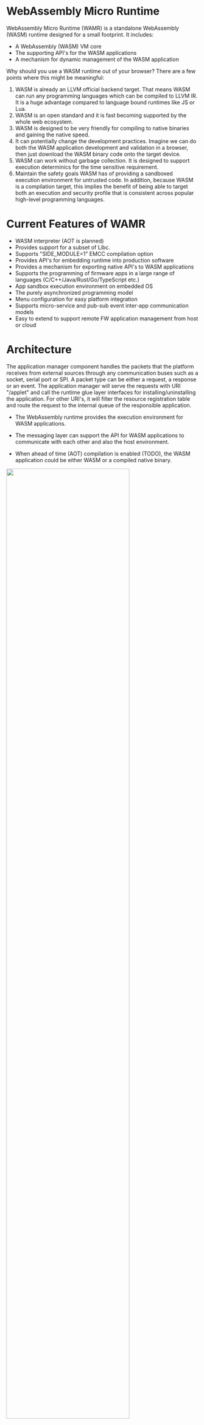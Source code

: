 WebAssembly Micro Runtime
=========================
WebAssembly Micro Runtime (WAMR) is a standalone WebAssembly (WASM) runtime designed for a small footprint. It includes:
- A WebAssembly (WASM) VM core
- The supporting API's for the WASM applications
- A mechanism for dynamic management of the WASM application

Why should you use a WASM runtime out of your browser? There are a few points where this might be meaningful:
1.  WASM is already an LLVM official backend target. That means WASM can run any programming languages which can be compiled to LLVM IR. It is a huge advantage compared to language bound runtimes like JS or Lua. 
2.  WASM is an open standard and it is fast becoming supported by the whole web ecosystem.
3.  WASM is designed to be very friendly for compiling to native binaries and gaining the native speed. 
4.  It can potentially change the development practices. Imagine we can do both the WASM application development and validation in a browser, then just download the WASM binary code onto the target device.
5.  WASM can work without garbage collection. It is designed to support execution determinics for the time sensitive requirement.
6.  Maintain the safety goals WASM has of providing a sandboxed execution environment for untrusted code. In addition, because WASM is a compilation target, this implies the benefit of being able to target both an execution and security profile that is consistent across popular high-level programming languages.



Current Features of WAMR
=========================
- WASM interpreter (AOT is planned)
- Provides support for a subset of Libc.
- Supports "SIDE_MODULE=1" EMCC compilation option
- Provides API's for embedding runtime into production software
- Provides a mechanism for exporting native API's to WASM applications
- Supports the programming of firmware apps in a large range of languages (C/C++/Java/Rust/Go/TypeScript etc.)
- App sandbox execution environment on embedded OS
- The purely asynchronized programming model
- Menu configuration for easy platform integration
- Supports micro-service and pub-sub event inter-app communication models
- Easy to extend to support remote FW application management from host or cloud

Architecture
=========================
The application manager component handles the packets that the platform receives from external sources through any communication buses such as a socket, serial port or SPI. A packet type can be either a request, a response or an event. The application manager will serve the requests with URI "/applet" and call the runtime glue layer interfaces for installing/uninstalling the application. For other URI's, it will filter the resource registration table and route the request to the internal queue of the responsible application.

- The WebAssembly runtime provides the execution environment for WASM applications.

- The messaging layer can support the API for WASM applications to communicate with each other and also the host environment.

- When ahead of time (AOT) compilation is enabled (TODO), the WASM application could be either WASM or a compiled native binary.

<img src="./doc/pics/architecture.PNG" width="80%" height="80%">



Build WAMR Core
=========================
Please follow the instructions below to build the WAMR core on different platforms.

Linux
-------------------------
First of all please install library dependencies of lib gcc.
Use installation commands below for Ubuntu Linux:
``` Bash
sudo apt install lib32gcc-5-dev
sudo apt-get install g++-multilib
```
After installing dependencies, build the source code:
``` Bash
cd core/iwasm/products/linux/
mkdir build
cd build
cmake ..
make
```
Zephyr
-------------------------
You need to download the Zephyr source code first and embed WAMR into it.
``` Bash
git clone https://github.com/zephyrproject-rtos/zephyr.git
cd zephyr/samples/
cp -a <iwasm_dir>/products/zephyr/simple .
cd simple
ln -s <iwam_dir> iwasm
ln -s <shared_lib_dir> shared-lib
mkdir build && cd build
source ../../../zephyr-env.sh
cmake -GNinja -DBOARD=qemu_x86 ..
ninja
```
AliOS-Things
-------------------------
1. a developerkit board id needed for testing
2. download the AliOS-Things code
   ``` Bash
   git clone https://github.com/alibaba/AliOS-Things.git
   ```
3. copy <iwasm_root_dir>/products/alios-things directory to AliOS-Things/middleware, and rename it as iwasm
   ``` Bash
   cp -a <iwasm_root_dir>/products/alios-things middleware/iwasm
   ```
4. create a link to <iwasm_root_dir> in middleware/iwasm/ and rename it to iwasm
   ``` Bash
   ln -s <iwasm_root_dir> middleware/iwasm/iwasm
   ```
5. create a link to <shared-lib_root_dir> in middleware/iwasm/ and rename it to shared-lib
   ``` Bash
   ln -s <shared-lib_root_dir> middle/iwasm/shared-lib
   ```
6. modify file app/example/helloworld/helloworld.c, patch as:
   ``` C
   #include <stdbool.h>
   #include <aos/kernel.h>
   extern bool iwasm_init();
   int application_start(int argc, char *argv[])
   {
        int count = 0;
        iwasm_init();
       ...
   }
   ```
7. modify file app/example/helloworld/aos.mk
   ``` C
      $(NAME)_COMPONENTS := osal_aos iwasm
   ```
8. build source code
   ``` Bash
   aos make helloworld@developerkit -c config
   aos make
   ```
9. download the binary to developerkit board, check the output from serial port

Build WASM app
=========================
You can write a simple ```test.c``` as the first sample.

```C
#include <stdio.h>
#include <stdlib.h>

int main(int argc, char **argv)
{
    char *buf;

    printf("Hello world!\n");

    buf = malloc(1024);
    if (!buf) {
        printf("malloc buf failed\n");
        return -1;
    }

    printf("buf ptr: %p\n", buf);

    sprintf(buf, "%s", "1234\n");
    printf("buf: %s", buf);

    free(buf);
    return 0;
}
```

There are two methods to build a WASM binary. One is using Emscripten tool, another is using clang compiler.

##  Use Emscripten tool

A method to build a WASM binary is to use Emscripten tool ```emcc```.
Assuming you are using Linux, you may install emcc from Emscripten EMSDK following the steps below:

```
git clone https://github.com/emscripten-core/emsdk.git
emsdk install latest
emsdk activate latest
```
source ```./emsdk_env.sh```.
The Emscripten website provides other installation methods beyond Linux.

Use the emcc command below to build the WASM C source code into the WASM binary.
``` Bash
emcc -g -O3 *.c -s WASM=1 -s SIDE_MODULE=1 -s ASSERTIONS=1 -s STACK_OVERFLOW_CHECK=2 \
                -s TOTAL_MEMORY=65536 -s TOTAL_STACK=4096 -o test.wasm
```
You will get ```test.wasm``` which is the WASM app binary.

## Use clang compiler

Another method to build a WASM binary is to use clang compiler```clang-8```.

Add source to your system source list from llvm website, for ubuntu16.04, add following lines to /etc/apt/sources.list:

```Bash
deb http://apt.llvm.org/xenial/ llvm-toolchain-xenial main
deb-src http://apt.llvm.org/xenial/ llvm-toolchain-xenial main # 7
deb http://apt.llvm.org/xenial/ llvm-toolchain-xenial-7 main
deb-src http://apt.llvm.org/xenial/ llvm-toolchain-xenial-7 main # 8
deb http://apt.llvm.org/xenial/ llvm-toolchain-xenial-8 main
deb-src http://apt.llvm.org/xenial/ llvm-toolchain-xenial-8 main
```

Download and install clang-8 tool-chain using following commands:

```Bash
wget -O - https://apt.llvm.org/llvm-snapshot.gpg.key | sudo apt-key add -
sudo apt-get update
sudo apt-get install llvm-8 lld-8 clang-8
```

Create a soft link under /usr/bin:

```Bash
cd /usr/bin
sudo ln -s wasm-ld-8 wasm-ld
```

Use the clang-8 command below to build the WASM C source code into the WASM binary.

```Bash
clang-8 --target=wasm32 -O3 -Wl,--initial-memory=131072,--allow-undefined,--export=main,
--no-threads,--strip-all,--no-entry -nostdlib -o test.wasm test.c
```

You will get ```test.wasm``` which is the WASM app binary.

Run WASM app
========================

Assume you are using Linux, the command to run the test.wasm is:
``` Bash
cd iwasm/products/linux/bin
./iwasm test.wasm
```
You will get the following output:
```
Hello world!
buf ptr: 0x400002b0
buf: 1234
```
If you would like to run the test app on Zephyr, we have embedded a test sample into its OS image. You will need to execute:
```
ninja run
```

Embed WAMR into software production
=====================================
WAMR can be built into a standalone executable which takes the WASM application file name as input, and then executes it. To use it in the embedded environment you should embed WAMR into your own software product. WASM provides a set of API's for embedded code to load the WASM module, instantiate the module and invoke a WASM  function from a native call.

<img src="./doc/pics/embed.PNG" width="60%" height="60%">


A typical WAMR API usage is shown below (some return value checks are ignored):
``` C
  static char global_heap_buf[512 * 1024];

  char *buffer;
  wasm_module_t module;
  wasm_module_inst_t inst;
  wasm_function_inst_t func;
  wasm_exec_env_t env;
  uint32 argv[2];

  bh_memory_init_with_pool(global_heap_buf, sizeof(global_heap_buf));
  wasm_runtime_init();

  buffer = read_wasm_binary_to_buffer(…);
  module = wasm_runtime_load(buffer, size, err, err_size);
  inst = wasm_runtime_instantiate(module, 0, 0, err, err_size);
  func = wasm_runtime_lookup_function(inst, "fib", "(i32)i32");
  env = wasm_runtime_create_exec_env(stack_size);

  argv[0] = 8;
  if (!wasm_runtime_call_wasm(inst, env, func, 1, argv_buf) ) {
      wasm_runtime_clear_exception(inst);
  }
  /* the return value is stored in argv[0] */
  printf("fib function return: %d\n", argv[0]);

  wasm_runtime_destory_exec_env(env);
  wasm_runtime_deinstantiate(inst);
  wasm_runtime_unload(module);
  wasm_runtime_destroy();
  bh_memory_destroy();
```


WASM application library
========================
In general, there are 3 classes of API's important for the WASM application:
- Built-in API's: WAMR provides a minimal API set for developers.
- 3rd party API's: Programmer can download and include any 3rd party C source code and add it into their own WASM app source tree.
- Platform native API's: WAMR provides a mechanism to export a native API to the WASM application.


Built-in application library
---------------
Built-in API's include Libc API's, Base library and Extension library reference.

**Libc API's**<br/>
This is a minimal set of Libc API's for memory allocation, string manipulation and printing. The header file is located at ```lib/app-libs/libc/lib_base.h```. The current supported API set is listed here:
``` C
void *malloc(size_t size);
void *calloc(size_t n, size_t size);
void free(void *ptr);
int memcmp(const void *s1, const void *s2, size_t n);
void *memcpy(void *dest, const void *src, size_t n);
void *memmove(void *dest, const void *src, size_t n);
void *memset(void *s, int c, size_t n);
int putchar(int c);
int snprintf(char *str, size_t size, const char *format, ...);
int sprintf(char *str, const char *format, ...);
char *strchr(const char *s, int c);
int strcmp(const char *s1, const char *s2);
char *strcpy(char *dest, const char *src);
size_t strlen(const char *s);
int strncmp(const char * str1, const char * str2, size_t n);
char *strncpy(char *dest, const char *src, unsigned long n);
```

**Base library**<br/>
Basic support for communication, timers, etc is available. You can refer to the header file ```lib/app-libs/base/wasm_app.h``` which contains the definitions for request and response API's, event pub/sub API's and timer API's. Please note that these API's require the native implementations.
The API set is listed below:
``` C
typedef void(*request_handler_f)(request_t *) ;
typedef void(*response_handler_f)(response_t *, void *) ;

// Request API's
bool api_register_resource_handler(const char *url, request_handler_f);
void api_send_request(request_t * request, response_handler_f response_handler, void * user_data);
void api_response_send(response_t *response);

// Event API's
bool api_publish_event(const char *url,  int fmt, void *payload,  int payload_len);
bool api_subscribe_event(const char * url, request_handler_f handler);

struct user_timer;
typedef struct user_timer * user_timer_t;

// Timer API's
user_timer_t api_timer_create(int interval, bool is_period, bool auto_start, void(*on_user_timer_update)(user_timer_t
));
void api_timer_cancel(user_timer_t timer);
void api_timer_restart(user_timer_t timer, int interval);
```

**Library extension reference**<br/>
Currently we provide the sensor API's as one library extension sample. In the header file ```lib/app-libs/extension/sensor/sensor.h```, the API set is defined as below:
``` C
sensor_t sensor_open(const char* name, int index,
                                     void(*on_sensor_event)(sensor_t, attr_container_t *, void *),
                                     void *user_data);
bool sensor_config(sensor_t sensor, int interval, int bit_cfg, int delay);
bool sensor_config_with_attr_container(sensor_t sensor, attr_container_t *cfg);
bool sensor_close(sensor_t sensor);
```

The mechanism of exporting native API to WASM application
=======================================================

The basic working flow for WASM application calling into the native API is shown in the following diagram:

<img src="./doc/pics/extend_library.PNG" width="60%" height="60%">


WAMR provides the macro `EXPORT_WASM_API` to enable users to export a native API to a WASM application. WAMR has implemented a base API for the timer and messaging by using `EXPORT_WASM_API`. This can be a point of reference for extending your own library.
``` C
static NativeSymbol extended_native_symbol_defs[] = {
    EXPORT_WASM_API(wasm_register_resource),
    EXPORT_WASM_API(wasm_response_send),
    EXPORT_WASM_API(wasm_post_request),
    EXPORT_WASM_API(wasm_sub_event),
    EXPORT_WASM_API(wasm_create_timer),
    EXPORT_WASM_API(wasm_timer_set_interval),
    EXPORT_WASM_API(wasm_timer_cancel),
    EXPORT_WASM_API(wasm_timer_restart)
};
```

![#f03c15](https://placehold.it/15/f03c15/000000?text=+) **Security attention:** A WebAssembly application should only have access to its own memory space. As a result, the integrator should carefully design the native function to ensure that the memory accesses are safe. The native API to be exported to the WASM application must:
- Only use 32 bits number for parameters
- Should not pass data to the structure pointer (do data serialization instead)
- Should do the pointer address conversion in the native API
- Should not pass function pointer as callback

Below is a sample of a library extension. All code invoked across WASM and native world must be serialized and de-serialized, and the native world must do a boundary check for every incoming address from the WASM world.

<img src="./doc/pics/safe.PNG" width="100%" height="100%">

Steps for exporting native API
==========================

WAMR implemented a framework for developers to export API's. Below is the procedure to expose the platform API's in three steps:

**Step 1. Create a header file**<br/>
Declare the API's for your WASM application source project to include.

**Step 2. Create a source file**<br/>
Export the platform API's, for example in ``` products/linux/ext_lib_export.c ```
``` C
#include "lib_export.h"

static NativeSymbol extended_native_symbol_defs[] =
{
};

#include "ext_lib_export.h"
```

**Step 3. Register new API's**<br/>
Use the macro `EXPORT_WASM_API` and `EXPORT_WASM_API2` to add exported API's into the array of ```extended_native_symbol_defs```.
The pre-defined MACRO `EXPORT_WASM_API` should be used to declare a function export:
``` c
#define EXPORT_WASM_API(symbol)  {#symbol, symbol}
```

Below code example shows how to extend the library to support `customized()`:

``` 
//lib_export_impl.c
void customized()
{
   // your code
}


// lib_export_dec.h
#ifndef _LIB_EXPORT_DEC_H_
#define _LIB_EXPORT_DEC_H_
#ifdef __cplusplus
extern "C" {
#endif

void customized();

#ifdef __cplusplus
}
#endif
#endif


// ext_lib_export.c
#include "lib_export.h"
#include "lib_export_dec.h"

static NativeSymbol extended_native_symbol_defs[] =
{
    EXPORT_WASM_API(customized)
};

#include "ext_lib_export.h"
```

Use extended library
------------------------
In the application source project, it will include the WAMR built-in API's header file and platform extension header files. Assuming the board vendor extends the library which added an API called customized(), the WASM application would be like this:
``` C
#include <stdio.h>
#include "lib_export_dec.h" // provided by the platform vendor

int main(int argc, char **argv)
{
    int I;
    char *buf = “abcd”;
    customized();                   // customized API provided by the platform vendor
    return i;
}
```


Communication programming models
=========================
WAMR supports two typical communication programming models, the microservice model and the pub/sub model. 


Microservice model
-------------------------
The microservice model is also known as request and response model. One WASM application acts as the server which provides a specific service. Other WASM applications or host/cloud applications request that service and get the response.
<img src="./doc/pics/request.PNG" width="60%" height="60%">

Below is the reference implementation of the server application. It provides room temperature measurement service.

``` C
void on_init()
{
    api_register_resource_handler("/room_temp", room_temp_handler);
}

void on_destroy() 
{
}

void room_temp_handler(request_t *request)
{
    response_t response[1];
    attr_container_t *payload;
    payload = attr_container_create("room_temp payload");
    if (payload == NULL)
        return;

    attr_container_set_string(&payload, "temp unit", "centigrade");
    attr_container_set_int(&payload, "value", 26);

    make_response_for_request(request, response);
    set_response(response,
                 CONTENT_2_05,
                 FMT_ATTR_CONTAINER,
                 payload,
                 attr_container_get_serialize_length(payload));

    api_response_send(response);
    attr_container_destroy(payload);
}
```


Pub/sub model
-------------------------
One WASM application acts as the event publisher. It publishes events to notify WASM applications or host/cloud applications which subscribe to the events.

<img src="./doc/pics/sub.PNG" width="60%" height="60%">

Below is the reference implementation of the pub application. It utilizes a timer to repeatedly publish an overheat alert event to the subscriber applications. Then the subscriber applications receive the events immediately.

``` C
/* Timer callback */
void timer_update(user_timer_t timer
{
    attr_container_t *event;

    event = attr_container_create("event");
    attr_container_set_string(&event,
                              "warning",
                              "temperature is over high");

    api_publish_event("alert/overheat",
                      FMT_ATTR_CONTAINER,
                      event,
                      attr_container_get_serialize_length(event));

    attr_container_destroy(event);
}

void on_init()
{
    user_timer_t timer;
    timer = api_timer_create(1000, true, true, timer_update);
}

void on_destroy()
{
}
```

Below is the reference implementation of the sub application.
``` C
void overheat_handler(request_t *event)
{
    printf("Event: %s\n", event->url);

    if (event->payload != NULL && event->fmt == FMT_ATTR_CONTAINER)
       attr_container_dump((attr_container_t *) event->payload);
}

void on_init(
{
    api_subscribe_event ("alert/overheat", overheat_handler);
}

void on_destroy()
{
}
```
**Note:** You can also subscribe this event from host side by using host tool. Please refer `samples/simple` project for deail usage.

Samples and demos
=========================
The simple sample
--------
Please refer to the ```samples/simple``` folder for samples of WASM application life cyle management and programming models.

2D graphic user interface with LittlevGL
------------------------------------------------
This sample demonstrates that a graphic user interface application in WebAssembly  integrates  the LittlevGL, an open-source embedded 2d graphic library. The sample source code is under ```samples/littlevgl``` 

In this sample, the LittlevGL source code is built into the WebAssembly code with the user application source files. The platform interfaces defined by LittlevGL is implemented in the runtime and exported to the application through the declarations from source "ext_lib_export.c" as below:

        EXPORT_WASM_API(display_init),
        EXPORT_WASM_API(display_input_read),
        EXPORT_WASM_API(display_flush),
        EXPORT_WASM_API(display_fill),
        EXPORT_WASM_API(display_vdb_write),
        EXPORT_WASM_API(display_map),
        EXPORT_WASM_API(time_get_ms), };

The runtime component supports building target for Linux and AliOS-Things, Zephyr/STM Nucleo board respectively. The beauty of this sample is the WebAssembly application can have identical display and behavior when running from both runtime environments. That implies we can do the majority of application validation from the desktop environment then load it to the target device as long as two runtime distributions support the same set of the application interface.


Below pictures show the WASM application is running on an STM board with an LCD touch panel. When users click the blue button, the WASM application increases the counter, and the latest counter value is displayed on the top banner of the touch panel. 

<img src="./doc/pics/vgl.PNG" width="60%" height="60%">
<img src="./doc/pics/vgl2.PNG" width="60%" height="60%">

The sample also provides the native Linux version of application without the runtime under folder "vgl-native-ui-app". It can help to check differences between the implementations in native and WebAssembly.
<img src="./doc/pics/vgl_linux.PNG">


Submit issues and contact the maintainers
=========================================
[Click here to submit. Your feedback is always welcome!](https://github.com/intel/wasm-micro-runtime/issues/new)


Contact the maintainers: imrt-public@intel.com
